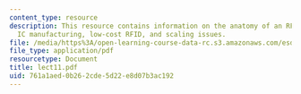 ```yaml
---
content_type: resource
description: This resource contains information on the anatomy of an RF tag, the system,
  IC manufacturing, low-cost RFID, and scaling issues.
file: /media/https%3A/open-learning-course-data-rc.s3.amazonaws.com/esd-290-special-topics-in-supply-chain-management-spring-2005/761a1aed0b262cde5d22e8d07b3ac192_lect11.pdf
file_type: application/pdf
resourcetype: Document
title: lect11.pdf
uid: 761a1aed-0b26-2cde-5d22-e8d07b3ac192
---
```

